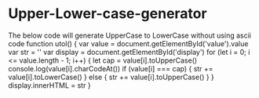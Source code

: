 # Upper-Lower-case-generator
The below code will generate UpperCase to LowerCase without using ascii code
function utol() {
    var value = document.getElementById('value').value
    var str = ''
    var display = document.getElementById('display')
    for (let i = 0; i <= value.length - 1; i++) {
        let cap = value[i].toUpperCase()
        console.log(value[i].charCodeAt())
        if (value[i] === cap) {
            str += value[i].toLowerCase()
        }
        else {
            str += value[i].toUpperCase()
        }
    }
    display.innerHTML = str
}
